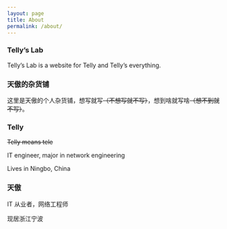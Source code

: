 ```yaml
---
layout: page
title: About
permalink: /about/
---
```


### Telly’s Lab

Telly’s Lab is a website for Telly and Telly’s everything.

### 天傲的杂货铺

这里是天傲的个人杂货铺，想写就写~~（不想写就不写）~~，想到啥就写啥~~（想不到就不写）~~。

### Telly

~~Telly means tele~~

IT engineer, major in network engineering

Lives in Ningbo, China

### 天傲

IT 从业者，网络工程师

现居浙江宁波
